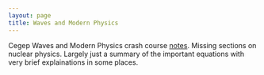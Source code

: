```yaml
---
layout: page
title: Waves and Modern Physics
---
```


Cegep Waves and Modern Physics crash course [notes](http://nathan-smith.ca/documents/WavesandModernPhysicsNotes.pdf). Missing sections on nuclear physics. Largely just a summary of the important equations with very brief explainations in some places.

